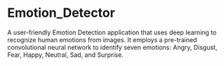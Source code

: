 # Emotion_Detector

A user-friendly Emotion Detection application that uses deep learning to recognize human emotions from images. It employs a pre-trained convolutional neural network to identify seven emotions: Angry, Disgust, Fear, Happy, Neutral, Sad, and Surprise.
